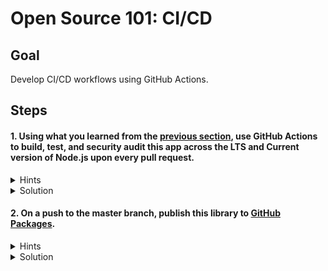 # Open Source 101: CI/CD

## Goal

Develop CI/CD workflows using GitHub Actions.

## Steps

#### 1. Using what you learned from the [previous section](https://github.com/imjohnbo/101-first-workflow), use GitHub Actions to build, test, and security audit this app across the LTS and Current version of Node.js upon every pull request.

<details><summary>Hints</summary>

1. Uh oh, are the tests broken? :smile:

1. `npm` can do quite a bit, including auditing software for known vulnerabilities.

1. Explore [workflow](https://help.github.com/en/actions/configuring-and-managing-workflows/configuring-a-workflow) `strategy`.

</details>

<details><summary>Solution</summary>

1. Start with the "Node.js CI" [template workflows](https://github.com/actions/starter-workflows/blob/master/ci/node.js.yml), target the right versions of node, add `npm audit`, and trigger the workflow on the correct event:

```
name: Node.js CI

on: [pull_request]

jobs:
  build:

    runs-on: ubuntu-latest

    strategy:
      matrix:
        node-version: [12.x, 13.x]

    steps:
    - uses: actions/checkout@v2
    - name: Use Node.js ${{ matrix.node-version }}
      uses: actions/setup-node@v1
      with:
        node-version: ${{ matrix.node-version }}
    - run: npm audit
    - run: npm install
    - run: npm run build --if-present
    - run: npm test
      env:
        CI: true

```

1. Fix the broken test.

</details>

#### 2. On a push to the master branch, publish this library to [GitHub Packages](https://github.com/features/packages).

<details><summary>Hints</summary>

1. Is there another starter template workflow that can help?

</details>

<details><summary>Solution</summary>

```
name: Publish Node.js Package

on:
  push:
    branches: master

jobs:
  build:
    runs-on: ubuntu-latest
    steps:
      - uses: actions/checkout@v2
      - uses: actions/setup-node@v1
        with:
          node-version: 12
      - run: npm ci
      - run: npm test

  publish-package:
    needs: build
    runs-on: ubuntu-latest
    steps:
      - uses: actions/checkout@v2
      - uses: actions/setup-node@v1
        with:
          node-version: 12
          registry-url: https://npm.pkg.github.com/
          scope: '@your-github-username'
      - run: npm ci
      - run: npm publish
        env:
          NODE_AUTH_TOKEN: ${{secrets.GITHUB_TOKEN}}

```

</details>